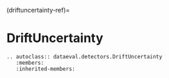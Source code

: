 (driftuncertainty-ref)=
# DriftUncertainty

```{eval-rst}
.. autoclass:: dataeval.detectors.DriftUncertainty
   :members:
   :inherited-members:
```
